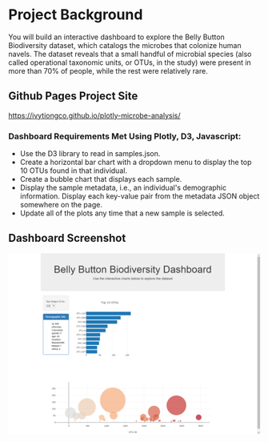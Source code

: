 # Project Background

You will build an interactive dashboard to explore the Belly Button Biodiversity dataset, which catalogs the microbes that colonize human navels. The dataset reveals that a small handful of microbial species (also called operational taxonomic units, or OTUs, in the study) were present in more than 70% of people, while the rest were relatively rare.

## Github Pages Project Site

https://ivytiongco.github.io/plotly-microbe-analysis/

### Dashboard Requirements Met Using Plotly, D3, Javascript:

* Use the D3 library to read in samples.json.
* Create a horizontal bar chart with a dropdown menu to display the top 10 OTUs found in that individual.
* Create a bubble chart that displays each sample.
* Display the sample metadata, i.e., an individual's demographic information. Display each key-value pair from the metadata JSON object somewhere on the page.
* Update all of the plots any time that a new sample is selected.

## Dashboard Screenshot

![](screenshot_of_dashboard.png)

